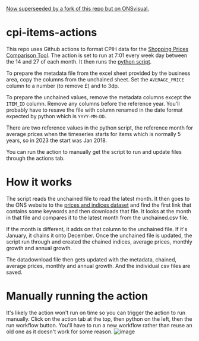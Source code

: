 [Now superseeded by a fork of this repo but on ONSvisual.](https://github.com/ONSvisual/cpi-items-actions)

# cpi-items-actions
This repo uses Github actions to format CPIH data for the [Shopping Prices Comparison Tool](https://www.ons.gov.uk/economy/inflationandpriceindices/articles/shoppingpricescomparisontool/2023-05-03). The action is set to run at 7:01 every week day between the 14 and 27 of each month. It then runs the [python script](https://github.com/henryjameslau/cpi-items-actions/blob/main/postprocess.py). 

To prepare the metadata file from the excel sheet provided by the business area, copy the columns from the unchained sheet. Set the `AVERAGE_PRICE` column to a number (to remove £) and to 3dp. 

To prepare the unchained values, remove the metadata columns except the `ITEM_ID` column. Remove any columns before the reference year. You'll probably have to resave the file with column renamed in the date format expected by python which is `YYYY-MM-DD`.

There are two reference values in the python script, the reference month for average prices when the timeseries starts for items which is normally 5 years, so in 2023 the start was Jan 2018.

You can run the action to manually get the script to run and update files through the actions tab.

# How it works
The script reads the unchained file to read the latest month. It then goes to the ONS website to the [prices and indices dataset](https://www.ons.gov.uk/economy/inflationandpriceindices/datasets/consumerpriceindicescpiandretailpricesindexrpiitemindicesandpricequotes) and find the first link that contains some keywords and then downloads that file. It looks at the month in that file and compares it to the latest month from the unchained.csv file. 

If the month is different, it adds on that column to the unchained file. If it's January, it chains it onto December. Once the unchained file is updated, the script run through and created the chained indices, average prices, monthly growth and annual growth. 

The datadownload file then gets updated with the metadata, chained, average prices, monthly and annual growth. And the individual csv files are saved. 

# Manually running the action
It's likely the action won't run on time so you can trigger the action to run manually. Click on the action tab at the top, then python on the left, then the run workflow button. You'll have to run a new workflow rather than reuse an old one as it doesn't work for some reason. 
![image](https://github.com/henryjameslau/cpi-items-actions/assets/2945099/c441bd94-5e42-4b00-86da-635624d76e7a)
